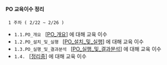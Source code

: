 #### PO 교육이수 정리 

     1 주차 ( 2/22 ~ 2/26 )
+ ```1.1.PO_개요 ``` [[PO_개요]] 에 대해 교육 이수
+ ```1.2.PO_설치_및_실행 ``` [[PO_설치_및_실행]]  에 대해 교육 이수
+ ```1.3.PO_실행_및_결과분석 ``` [[PO_실행_및_결과분석]]  에 대해 교육 이수
+ ```1.4. ``` [[정리중]]  에 대해 교육 이수

[PO_개요]: /1week/1.1.PO_개요.md
[PO_설치_및_실행]: /1week/1.2.PO_설치_및_실행.md
[PO_실행_및_결과분석]: /1week/1.3.PO_실행_및_결과분석.md
[정리중]: /1week/1.4.md